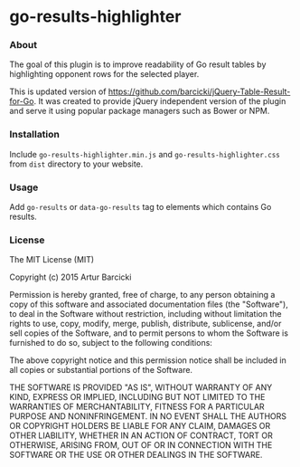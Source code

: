 # go-results-highlighter

### About

The goal of this plugin is to improve readability of Go result tables by 
highlighting opponent rows for the selected player.

This is updated version of https://github.com/barcicki/jQuery-Table-Result-for-Go.
It was created to provide jQuery independent version of the plugin and serve it
using popular package managers such as Bower or NPM.

### Installation

Include `go-results-highlighter.min.js` and `go-results-highlighter.css` from 
`dist` directory to your website.
 
### Usage

Add `go-results` or `data-go-results` tag to elements which contains Go results.

### License

The MIT License (MIT)

Copyright (c) 2015 Artur Barcicki

Permission is hereby granted, free of charge, to any person obtaining a copy
of this software and associated documentation files (the "Software"), to deal
in the Software without restriction, including without limitation the rights
to use, copy, modify, merge, publish, distribute, sublicense, and/or sell
copies of the Software, and to permit persons to whom the Software is
furnished to do so, subject to the following conditions:

The above copyright notice and this permission notice shall be included in
all copies or substantial portions of the Software.

THE SOFTWARE IS PROVIDED "AS IS", WITHOUT WARRANTY OF ANY KIND, EXPRESS OR
IMPLIED, INCLUDING BUT NOT LIMITED TO THE WARRANTIES OF MERCHANTABILITY,
FITNESS FOR A PARTICULAR PURPOSE AND NONINFRINGEMENT. IN NO EVENT SHALL THE
AUTHORS OR COPYRIGHT HOLDERS BE LIABLE FOR ANY CLAIM, DAMAGES OR OTHER
LIABILITY, WHETHER IN AN ACTION OF CONTRACT, TORT OR OTHERWISE, ARISING FROM,
OUT OF OR IN CONNECTION WITH THE SOFTWARE OR THE USE OR OTHER DEALINGS IN
THE SOFTWARE.